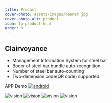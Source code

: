 ```yaml
---
title: Product
cover-photo: assets/images/banner.jpg
cover-photo-alt: product
icon: fa-product-hunt
order: 3
---
```

## Clairvoyance
- Management Information System for steel bar
- Boder of steel bar bundle auto-recognition
- Number of steel bar auto-counting
- Two-dimension code(QR code) supported

APP Demo 
[![android](assets/images/android.png)](assets/apk/clairvoyance-20180317.apk)

![vision](assets/images/c1.jpg)
![vision](assets/images/c2.jpg)
![vision](assets/images/c3.jpg)
![vision](assets/images/c4.jpg)


